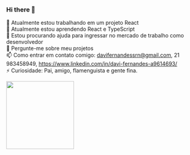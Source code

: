 ### Hi there 👋

🔭 Atualmente estou trabalhando em um projeto React <br>
🌱 Atualmente estou aprendendo React e TypeScript <br>
🤔 Estou procurando ajuda para ingressar no mercado de trabalho como desenvolvedor <br>
💬 Pergunte-me sobre meu projetos <br>
📫 Como entrar em contato comigo: davifernandessrn@gmail.com, 21 983458949, https://www.linkedin.com/in/davi-fernandes-a9614693/ <br>
⚡ Curiosidade: Pai, amigo, flamenguista e gente fina. <br>

<div>
<a href="https://www.linkedin.com/in/davi-fernandes-a9614693/>
  <img height="180em" src="https://github-readme-stats.vercel.app/api?username=davifernandessrn&show_icons=true&theme=dracula&include_all_commits=true&count_private=true"/>
  <img height="180em" src="https://github-readme-stats.vercel.app/api/top-langs/?username=davifernandessrn&layout=compact&langs_count=7&theme=dracula"/>
    
